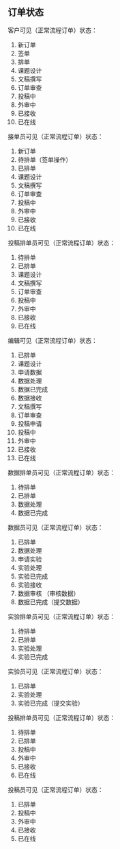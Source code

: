 ## 订单状态
客户可见（正常流程订单）状态：

1. 新订单
2. 签单
3. 排单
4. 课题设计
5. 文稿撰写
6. 订单审查
7. 投稿中
8. 外审中
9. 已接收
10. 已在线

接单员可见（正常流程订单）状态：

1. 新订单
2. 待排单（签单操作）
3. 已排单
4. 课题设计
5. 文稿撰写
6. 订单审查
7. 投稿中
8. 外审中
9. 已接收
10. 已在线

投稿排单员可见（正常流程订单）状态：

1. 待排单
2. 已排单
3. 课题设计
4. 文稿撰写
5. 订单审查
6. 投稿中
7. 外审中
8. 已接收
9. 已在线

编辑可见（正常流程订单）状态：

1. 已排单
2. 课题设计
3. 申请数据
4. 数据处理
5. 数据已完成
6. 数据接收
7. 文稿撰写
8. 订单审查
9. 投稿申请
10. 投稿中
11. 外审中
12. 已接收
13. 已在线

数据排单员可见（正常流程订单）状态：

1. 待排单
2. 已排单
3. 数据处理
4. 数据已完成

数据员可见（正常流程订单）状态：

1. 已排单
2. 数据处理
3. 申请实验
4. 实验处理
5. 实验已完成
6. 实验接收    
7. 数据审核   （审核数据）
8. 数据已完成（提交数据）


实验排单员可见（正常流程订单）状态：

1. 待排单
2. 已排单
3. 实验处理
4. 实验已完成

实验员可见（正常流程订单）状态：

1. 已排单
2. 实验处理
3. 实验已完成（提交实验）

投稿排单员可见（正常流程订单）状态：

1. 待排单
2. 已排单
3. 投稿中
4. 外审中
5. 已接收
6. 已在线

投稿员可见（正常流程订单）状态：

1. 已排单
2. 投稿中
3. 外审中
4. 已接收
5. 已在线


